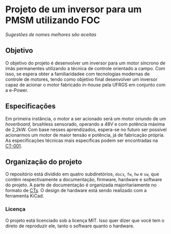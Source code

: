 # Projeto de um inversor para um PMSM utilizando FOC

_Sugestões de nomes melhores são aceitas_

## Objetivo

O objetivo do projeto é desenvolver um inversor para um motor síncrono de ímãs permanentes utilizando a técnica de controle orientado a campo. Com isso, se espera obter a familiaridadee com tecnologias modernas de controle de motores, tendo como objetivo final desenvolver um inversor capaz de acionar o motor fabricado _in-house_ pela UFRGS em conjunto com a e-Power.

## Especificações

Em primeira instância, o motor a ser acionado será um motor oriundo de um _hoverboard_, brushless sensorado, operando a 48V e com potência máxima de 2,2kW. Com base nesses aprendizados, espera-se no futuro ser possível acionarmos um motor de maior tensão e potência, já de fabricação própria. As especificações técnicas mais específicas podem ser encontradas na [CT-001](/docs/CT-001-Especificacoes-Gerais.md).

## Organização do projeto

O repositório está dividido em quatro subdiretórios, `docs`, `fw`, `hw` e `sw`, que contêm respectivamente a documentação, firmware, hardware e software do projeto.
A parte de documentação é organizada majoritariamente no formato de [CTs](/docs/README.md). O design de hardware está sendo realizado com a ferramenta KiCad.

### Licença

O projeto está licenciado sob a licença MIT. Isso quer dizer que você tem o direto de reproduzir ele, tanto o software quanto o hardware.


